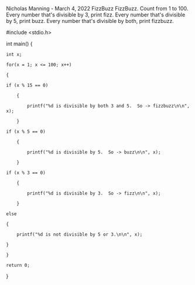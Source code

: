 Nicholas Manning - March 4, 2022
FizzBuzz
FizzBuzz. Count from 1 to 100. Every number that's divisible by 3, print fizz. Every number that's divisible by 5, print buzz. Every number that's divisible by both, print fizzbuzz.

#include <stdio.h>

int main()
{
    
    int x;
    
    for(x = 1; x <= 100; x++)
    
    {
        
    if (x % 15 == 0)
        
        {
            
            printf("%d is divisible by both 3 and 5.  So -> fizzbuzz\n\n", x);
        
        }
        
    if (x % 5 == 0)
        
        {
            
            printf("%d is divisible by 5.  So -> buzz\n\n", x);
        
        }
        
    if (x % 3 == 0)
        
        {
            
            printf("%d is divisible by 3.  So -> fizz\n\n", x);
        
        }
        
    else 
    
    {
        
        printf("%d is not divisible by 5 or 3.\n\n", x);
        
    }
    
    }
    
    return 0;
}
